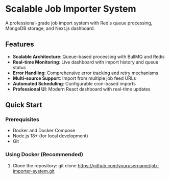 # Scalable Job Importer System

A professional-grade job import system with Redis queue processing, MongoDB storage, and Next.js dashboard.

## Features

- **Scalable Architecture**: Queue-based processing with BullMQ and Redis
- **Real-time Monitoring**: Live dashboard with import history and queue status
- **Error Handling**: Comprehensive error tracking and retry mechanisms
- **Multi-source Support**: Import from multiple job feed URLs
- **Automated Scheduling**: Configurable cron-based imports
- **Professional UI**: Modern React dashboard with real-time updates

## Quick Start

### Prerequisites

- Docker and Docker Compose
- Node.js 18+ (for local development)
- Git

### Using Docker (Recommended)

1. Clone the repository: git clone https://github.com/yourusername/job-importer-system.git

